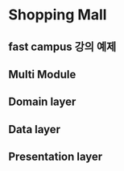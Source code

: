 # Shopping Mall

## fast campus 강의 예제

## Multi Module
## Domain layer
## Data layer
## Presentation layer

